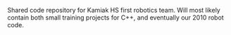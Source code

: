 Shared code repository for Kamiak HS first robotics team. Will most likely contain both small training projects for C++, and eventually our 2010 robot code.